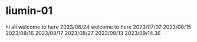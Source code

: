 # liumin-01
hi all
welcome to here
2023/06/24
welcome to here
2023/07/07
2023/08/15
2023/08/16
2023/08/17
2023/08/27
2023/09/13
2023/09/14.36
